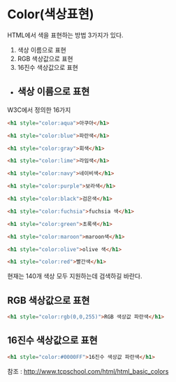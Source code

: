 # Color(색상표현)

HTML에서 색을 표현하는 방법 3가지가 있다.

1. 색상 이름으로 표현
2. RGB 색상값으로 표현
3. 16진수 색상값으로 표현


+ ## 색상 이름으로 표현

W3C에서 정의한 16가지

```html
<h1 style="color:aqua">아쿠아</h1>

<h1 style="color:blue">파란색</h1>

<h1 style="color:gray">회색</h1>

<h1 style="color:lime">라임색</h1>

<h1 style="color:navy">네이비색</h1>

<h1 style="color:purple">보라색</h1>

<h1 style="color:black">검은색</h1>

<h1 style="color:fuchsia">fuchsia 색</h1>

<h1 style="color:green">초록색</h1>

<h1 style="color:maroon">maroon색</h1>

<h1 style="color:olive">olive 색</h1>

<h1 style="color:red">빨간색</h1>

```

현재는 140개 색상 모두 지원하는데 검색하길 바란다.

## RGB 색상값으로 표현

```html
<h1 style="color:rgb(0,0,255)">RGB 색상값 파란색</h1>
```

## 16진수 색상값으로 표현

```html
<h1 style="color:#0000FF">16진수 색상값 파란색</h1>
```

참조 : http://www.tcpschool.com/html/html_basic_colors